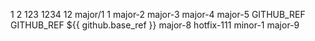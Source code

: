 1
2
123
1234
12
major/1 1
major-2
major-3
major-4
major-5
GITHUB_REF
GITHUB_REF
${{ github.base_ref }}
major-8
hotfix-111
minor-1
major-9
